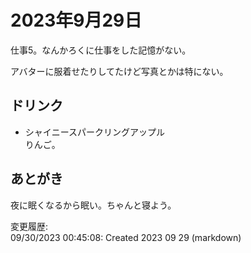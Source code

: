 # 2023年9月29日

仕事5。なんかろくに仕事をした記憶がない。

アバターに服着せたりしてたけど写真とかは特にない。

## ドリンク

- シャイニースパークリングアップル  
りんご。

## あとがき

夜に眠くなるから眠い。ちゃんと寝よう。

変更履歴:  
09/30/2023 00:45:08: Created 2023 09 29 (markdown)  
